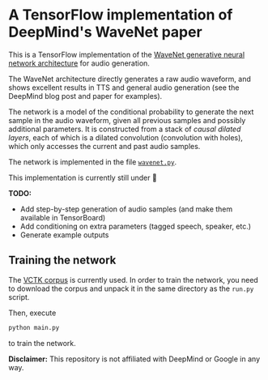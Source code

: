 # A TensorFlow implementation of DeepMind's WaveNet paper

This is a TensorFlow implementation of the [WaveNet generative neural
network architecture](https://deepmind.com/blog/wavenet-generative-model-raw-audio/) for audio generation.

The WaveNet architecture directly generates a raw audio waveform,
and shows excellent results in TTS and general audio generation (see the
DeepMind blog post and paper for examples).

The network is a model of the conditional probability to generate the next
sample in the audio waveform, given all previous samples and possibly
additional parameters.
It is constructed from a stack of *causal dilated layers*, each of which is a
dilated convolution (convolution with holes), which only accesses the current and past audio samples.

The network is implemented in the file [`wavenet.py`](./wavenet.py).

This implementation is currently still under :construction:

**TODO:**

 - Add step-by-step generation of audio samples (and make them available in TensorBoard)
 - Add conditioning on extra parameters (tagged speech, speaker, etc.)
 - Generate example outputs

## Training the network

The [VCTK corpus](http://homepages.inf.ed.ac.uk/jyamagis/page3/page58/page58.html) is currently used.
In order to train the network, you need to download the corpus and unpack it in the same directory as the `run.py` script.

Then, execute
```python
python main.py
```
to train the network.

**Disclaimer:** This repository is not affiliated with DeepMind or Google in any way.

